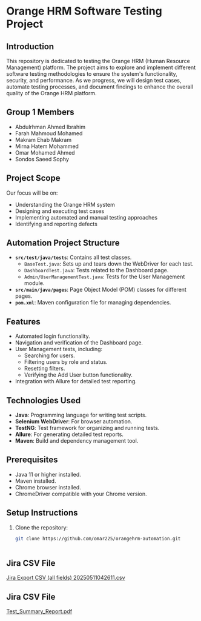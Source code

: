 # Orange HRM Software Testing Project

## Introduction
This repository is dedicated to testing the Orange HRM (Human Resource Management) platform. The project aims to explore and implement different software testing methodologies to ensure the system's functionality, security, and performance. As we progress, we will design test cases, automate testing processes, and document findings to enhance the overall quality of the Orange HRM platform.


## Group 1 Members  
- Abdulrhman Ahmed Ibrahim  
- Farah Mahmoud Mohamed  
- Makram Ehab Makram  
- Mirna Hatem Mohammed  
- Omar Mohamed Ahmed  
- Sondos Saeed Sophy  

## Project Scope
Our focus will be on:
- Understanding the Orange HRM system  
- Designing and executing test cases  
- Implementing automated and manual testing approaches  
- Identifying and reporting defects  

## Automation Project Structure
- **`src/test/java/tests`**: Contains all test classes.
  - `BaseTest.java`: Sets up and tears down the WebDriver for each test.
  - `DashboardTest.java`: Tests related to the Dashboard page.
  - `Admin/UserManagementTest.java`: Tests for the User Management module.
- **`src/main/java/pages`**: Page Object Model (POM) classes for different pages.
- **`pom.xml`**: Maven configuration file for managing dependencies.

## Features
- Automated login functionality.
- Navigation and verification of the Dashboard page.
- User Management tests, including:
  - Searching for users.
  - Filtering users by role and status.
  - Resetting filters.
  - Verifying the Add User button functionality.
- Integration with Allure for detailed test reporting.

## Technologies Used
- **Java**: Programming language for writing test scripts.
- **Selenium WebDriver**: For browser automation.
- **TestNG**: Test framework for organizing and running tests.
- **Allure**: For generating detailed test reports.
- **Maven**: Build and dependency management tool.

## Prerequisites
- Java 11 or higher installed.
- Maven installed.
- Chrome browser installed.
- ChromeDriver compatible with your Chrome version.

## Setup Instructions
1. Clone the repository:
   ```bash
   git clone https://github.com/omar225/orangehrm-automation.git
 
## Jira CSV File
[Jira Export CSV (all fields) 20250511042611.csv](https://github.com/user-attachments/files/20146492/Jira.Export.CSV.all.fields.20250511042611.csv)

## Jira CSV File
[Test_Summary_Report.pdf](https://github.com/user-attachments/files/20148140/Test_Summary_Report.pdf)
